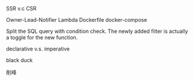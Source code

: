 SSR v.c CSR

Owner-Lead-Notifier
Lambda
Dockerfile
docker-compose

Split the SQL query with condition check. The newly added filter is actually a toggle for the new function.


declarative v.s. imperative

black duck

削峰
